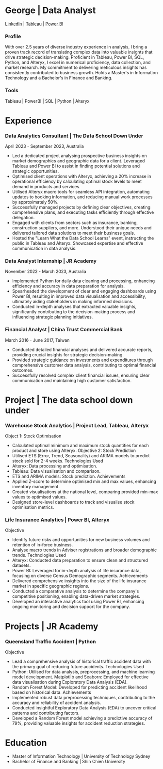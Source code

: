 # George | Data Analyst
[LinkedIn](https://www.linkedin.com/in/georgelee322/) | [Tableau](https://public.tableau.com/app/profile/george.lee0322/vizzes) | [Power BI](https://www.novypro.com/profile_projects/georgelee) 

### Profile
With over 2.5 years of diverse industry experience in analysis, I bring a proven track record of translating complex data into valuable insights that drive strategic decision-making. Proficient in Tableau, Power BI, SQL, Python, and Alteryx, I excel in numerical proficiency, data collection, and market research. My commitment to delivering meticulous insights has consistently contributed to business growth. Holds a Master's in Information Technology and a Bachelor's in Finance and Banking.
### Tools
Tableau | PowerBI | SQL | Python | Alteryx

# Experience
### **Data Analytics Consultant | The Data School Down Under**
April 2023 -  September 2023, Australia
- Led a dedicated project analysing prospective business insights on
market demographics and geographic data for a client. Leveraged
Tableau and Power BI to assist in finding potential solutions and strategic
opportunities.
- Optimised client operations with Alteryx, achieving a 20% increase in
operational efficiency by calculating optimal stock levels to meet demand
in products and services.
- Utilised Alteryx macro tools for seamless API integration, automating
updates to booking information, and reducing manual work processes by
approximately 50%.
- Successfully managed projects by defining clear objectives, creating
comprehensive plans, and executing tasks efficiently through effective
delegation.
- Engaged with clients from sectors such as insurance, banking,
construction suppliers, and more. Understood their unique needs and
delivered tailored data solutions to meet their business goals.
- Hosted the "Learn What the Data School Learns" event, instructing the
public in Tableau and Alteryx. Showcased expertise and effective
communication in data analysis.

### **Data Analyst Internship | JR Academy**
November 2022 - March 2023, Australia
- Implemented Python for daily data cleaning and processing, enhancing
efficiency and accuracy in data preparation for analysis.
- Spearheaded the development of clear and engaging dashboards using
Power BI, resulting in improved data visualisation and accessibility,
ultimately aiding stakeholders in making informed decisions.
- Conducted in-depth analyses that extracted valuable insights,
significantly contributing to the decision-making process and influencing
strategic planning initiatives.

### **Financial Analyst | China Trust Commercial Bank**
March 2016 - June 2017, Taiwan
- Conducted detailed financial analyses and delivered accurate reports,
providing crucial insights for strategic decision-making.
- Provided strategic guidance on investments and expenditures through
comprehensive customer data analysis, contributing to optimal financial
outcomes.
- Successfully resolved complex client financial issues, ensuring clear
communication and maintaining high customer satisfaction.

# Project | The data school down under
### Warehouse Stock Analytics | Project Lead, Tableau, Alteryx
Object 1: Stock Optimisation
- Calculated optimal minimum and maximum stock quantities for each product and store using
Alteryx.
Objective 2: Stock Prediction
- Utilised ETS (Error, Trend, Seasonality) and ARIMA models to predict stock sold for 2-4 weeks.
Technologies Used
- Alteryx: Data processing and optimisation.
- Tableau: Data visualisation and comparison.
- ETS and ARIMA models: Stock prediction.
Achievements
- Applied Z-score to determine optimised min and max values, enhancing inventory management.
- Created visualisations at the national level, comparing provided min-max values to optimised values.
- Designed store-level dashboards to track and visualise stock optimisation metrics.

### Life Insurance Analytics | Power BI, Alteryx
Objective
- Identify future risks and opportunities for new business volumes and retention of in-force business.
- Analyse macro trends in Adviser registrations and broader demographic trends.
Technologies Used
- Alteryx: Conducted data preparation to ensure clean and structured datasets.
- Power BI: Leveraged for in-depth analysis of life insurance data, focusing on diverse Census
Demographic segments.
Achievements
- Delivered comprehensive insights into the size of the life insurance market in specific geographic
regions.
- Conducted a comparative analysis to determine the company's competitive positioning, enabling
data-driven market strategies.
- Developed an interactive analytics tool using Power BI, enhancing ongoing monitoring and decision
support for the company.

# Projects | JR Academy

### Queensland Traffic Accident | Python
Objective
- Lead a comprehensive analysis of historical traffic accident data with the primary goal of reducing
future accidents.
Technologies Used
- Python: Utilised for data analysis, preprocessing, and machine learning model development.
Matplotlib and Seaborn: Employed for effective data visualisation during Exploratory Data Analysis
(EDA).
- Random Forest Model: Developed for predicting accident likelihood based on historical data.
Achievements
- Implemented robust data preprocessing techniques, contributing to the accuracy and reliability of
accident analysis.
- Conducted insightful Exploratory Data Analysis (EDA) to uncover critical patterns and contributing
factors.
- Developed a Random Forest model achieving a predictive accuracy of 79%, providing valuable
insights for accident reduction strategies.
 
# Education
- Master of Information Technology | University of Technology Sydney
- Bachelor of Finance and Banking | Shin Chien University
